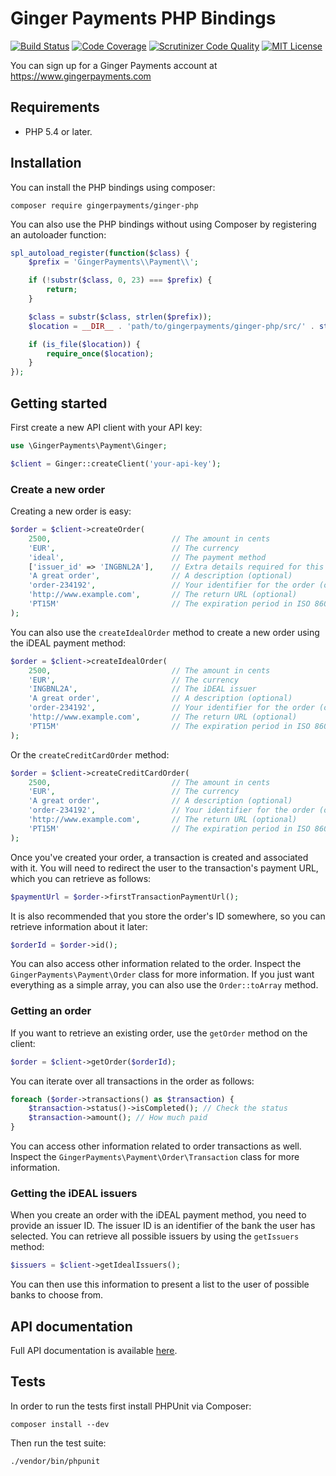 # Ginger Payments PHP Bindings

[![Build Status](https://travis-ci.org/gingerpayments/ginger-php.svg)](https://travis-ci.org/gingerpayments/ginger-php)
[![Code Coverage](https://scrutinizer-ci.com/g/gingerpayments/ginger-php/badges/coverage.png?b=master)](https://scrutinizer-ci.com/g/gingerpayments/ginger-php/?branch=master)
[![Scrutinizer Code Quality](https://scrutinizer-ci.com/g/gingerpayments/ginger-php/badges/quality-score.png?b=master)](https://scrutinizer-ci.com/g/gingerpayments/ginger-php/?branch=master)
[![MIT License](https://img.shields.io/badge/license-MIT-brightgreen.svg)](https://github.com/gingerpayments/ginger-php/blob/master/LICENSE)

You can sign up for a Ginger Payments account at https://www.gingerpayments.com

## Requirements

* PHP 5.4 or later.

## Installation

You can install the PHP bindings using composer:

```
composer require gingerpayments/ginger-php
```

You can also use the PHP bindings without using Composer by registering an autoloader function:

```php
spl_autoload_register(function($class) {
    $prefix = 'GingerPayments\\Payment\\';

    if (!substr($class, 0, 23) === $prefix) {
        return;
    }

    $class = substr($class, strlen($prefix));
    $location = __DIR__ . 'path/to/gingerpayments/ginger-php/src/' . str_replace('\\', '/', $class) . '.php';

    if (is_file($location)) {
        require_once($location);
    }
});
```

## Getting started

First create a new API client with your API key:

```php
use \GingerPayments\Payment\Ginger;

$client = Ginger::createClient('your-api-key');
```

### Create a new order

Creating a new order is easy:

```php
$order = $client->createOrder(
    2500,                           // The amount in cents
    'EUR',                          // The currency
    'ideal',                        // The payment method
    ['issuer_id' => 'INGBNL2A'],    // Extra details required for this payment method
    'A great order',                // A description (optional)
    'order-234192',                 // Your identifier for the order (optional)
    'http://www.example.com',       // The return URL (optional)
    'PT15M'                         // The expiration period in ISO 8601 format (optional)
);
```

You can also use the `createIdealOrder` method to create a new order using the iDEAL payment method:

```php
$order = $client->createIdealOrder(
    2500,                           // The amount in cents
    'EUR',                          // The currency
    'INGBNL2A',                     // The iDEAL issuer
    'A great order',                // A description (optional)
    'order-234192',                 // Your identifier for the order (optional)
    'http://www.example.com',       // The return URL (optional)
    'PT15M'                         // The expiration period in ISO 8601 format (optional)
);
```

Or the `createCreditCardOrder` method:

```php
$order = $client->createCreditCardOrder(
    2500,                           // The amount in cents
    'EUR',                          // The currency
    'A great order',                // A description (optional)
    'order-234192',                 // Your identifier for the order (optional)
    'http://www.example.com',       // The return URL (optional)
    'PT15M'                         // The expiration period in ISO 8601 format (optional)
);
```

Once you've created your order, a transaction is created and associated with it. You will need to redirect the user to
the transaction's payment URL, which you can retrieve as follows:

```php
$paymentUrl = $order->firstTransactionPaymentUrl();
```

It is also recommended that you store the order's ID somewhere, so you can retrieve information about it later:

```php
$orderId = $order->id();
```

You can also access other information related to the order. Inspect the `GingerPayments\Payment\Order` class for more
information. If you just want everything as a simple array, you can also use the `Order::toArray` method.

### Getting an order

If you want to retrieve an existing order, use the `getOrder` method on the client:

```php
$order = $client->getOrder($orderId);
```

You can iterate over all transactions in the order as follows:

```php
foreach ($order->transactions() as $transaction) {
    $transaction->status()->isCompleted(); // Check the status
    $transaction->amount(); // How much paid
}
```

You can access other information related to order transactions as well. Inspect the
`GingerPayments\Payment\Order\Transaction` class for more information.

### Getting the iDEAL issuers

When you create an order with the iDEAL payment method, you need to provide an issuer ID. The issuer ID is an identifier
of the bank the user has selected. You can retrieve all possible issuers by using the `getIssuers` method:

```php
$issuers = $client->getIdealIssuers();
```

You can then use this information to present a list to the user of possible banks to choose from.

## API documentation

Full API documentation is available [here](https://www.gingerpayments.com/api).

## Tests

In order to run the tests first install PHPUnit via Composer:

```
composer install --dev
```

Then run the test suite:

```
./vendor/bin/phpunit
```

